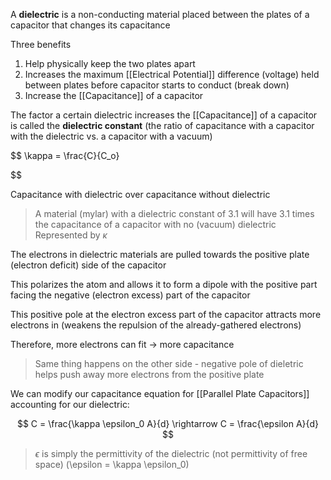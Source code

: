 A **dielectric** is a non-conducting material placed between the plates of a capacitor that changes its capacitance

Three benefits
1. Help physically keep the two plates apart
2. Increases the maximum [[Electrical Potential]] difference (voltage) held between plates before capacitor starts to conduct (break down)
3. Increase the [[Capacitance]] of a capacitor

The factor a certain dielectric increases the [[Capacitance]] of a capacitor is called the **dielectric constant** (the ratio of capacitance with a capacitor with the dielectric vs. a capacitor with a vacuum)

 $$
 \kappa = \frac{C}{C_o}
 
 
 
 
 
 
 $$

Capacitance with dielectric over capacitance without dielectric

> A material (mylar) with a dielectric constant of 3.1 will have 3.1 times the capacitance of a capacitor with no (vacuum) dielectric
> Represented by $\kappa$

The electrons in dielectric materials are pulled towards the positive plate (electron deficit) side of the capacitor

This polarizes the atom and allows it to form a dipole with the positive part facing the negative (electron excess) part of the capacitor

This positive pole at the electron excess part of the capacitor attracts more electrons in (weakens the repulsion of the already-gathered electrons)

Therefore, more electrons can fit → more capacitance

> Same thing happens on the other side - negative pole of dieletric helps push away more electrons from the positive plate

We can modify our capacitance equation for [[Parallel Plate Capacitors]] accounting for our dielectric:

$$
C = \frac{\kappa \epsilon_0 A}{d} \rightarrow C = \frac{\epsilon A}{d}
$$

> $\epsilon$ is simply the permittivity of the dielectric (not permittivity of free space) (\epsilon = \kappa \epsilon_0)
